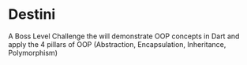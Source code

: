 # Destini
A Boss Level Challenge the will demonstrate OOP concepts in Dart and apply the 4 pillars of OOP (Abstraction, Encapsulation, Inheritance, Polymorphism)
